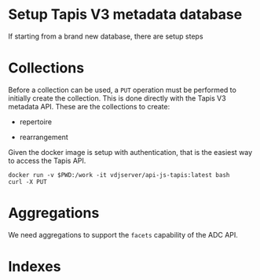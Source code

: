 # Setup Tapis V3 metadata database

If starting from a brand new database, there are setup steps

# Collections

Before a collection can be used, a `PUT` operation must be performed to initially
create the collection. This is done directly with the Tapis V3 metadata API.
These are the collections to create:

* repertoire

* rearrangement

Given the docker image is setup with authentication, that is the easiest way
to access the Tapis API.

```
docker run -v $PWD:/work -it vdjserver/api-js-tapis:latest bash
curl -X PUT
```

# Aggregations

We need aggregations to support the `facets` capability of the ADC API.

# Indexes
